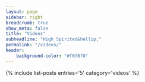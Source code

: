 ```yaml
---
layout: page
sidebar: right
breadcrumb: true
show_meta: false
title: "Videos"
subheadline: "High Spirited&hellip;"
permalink: "/videos/"
header:
    background-color: "#f0f0f0"
---
```

{% include list-posts entries='5' category='videos' %}